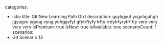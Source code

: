 categories:
  - istio
title: Git New Learning Path Drrt
description: guykgyut yuguhguhgh jgyugvu ygyug vyug yuhggvfyt gfytrftyfy trfty rrdytrtyrytrf tty very very very very 
isPremium: true
isNew: true
isAvailable: true
scenarioCount: 1
scenarios:
  - Git Scenario 13
